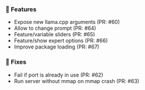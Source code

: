 ### 🚀 Features

- Expose new llama.cpp arguments (PR: #60)
- Allow to change prompt (PR: #64)
- Feature/variable sliders (PR: #65)
- Feature/show expert options (PR: #66)
- Improve package loading (PR: #67)

### 🐛 Fixes

- Fail if port is already in use (PR: #62)
- Run server without mmap on mmap crash (PR: #63)


